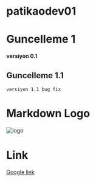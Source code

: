 # patikaodev01
# Guncelleme 1
**versiyon 0.1**
## Guncelleme 1.1
```
versiyon 1.1 bug fix
```
# Markdown Logo
![logo](https://upload.wikimedia.org/wikipedia/commons/4/48/Markdown-mark.svg)

# Link
[Google link](https://www.google.com/)